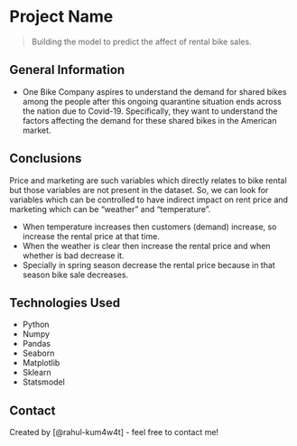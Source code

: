 # Project Name
> Building the model to predict the affect of rental bike sales.


## General Information
* One Bike Company aspires to understand the demand for shared bikes among the people after this ongoing quarantine situation ends across the nation due to Covid-19. Specifically, they want to understand the factors affecting the demand for these shared bikes in the American market.


## Conclusions
Price and marketing are such variables which directly relates to bike rental but those variables are not present in the dataset. So, we can look for variables which can be controlled to have indirect impact on rent price and marketing which can be “weather” and “temperature”.
- When temperature increases then customers (demand) increase, so increase the rental price at that time.
- When the weather is clear then increase the rental price and when whether is bad decrease it.
- Specially in spring season decrease the rental price because in that season bike sale decreases.


## Technologies Used
- Python
- Numpy
- Pandas
- Seaborn
- Matplotlib
- Sklearn
- Statsmodel


## Contact
Created by [@rahul-kum4w4t] - feel free to contact me!